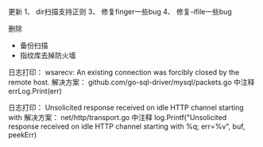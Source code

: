 更新
1、 dir扫描支持正则
3、 修复finger一些bug
4、 修复-ifile一些bug

删除
- 备份扫描
- 指纹库去掉防火墙

日志打印：
wsarecv: An existing connection was forcibly closed by the remote host.
解决方案：
github.com/go-sql-driver/mysql/packets.go 中注释 errLog.Print(err) 

日志打印：
Unsolicited response received on idle HTTP channel starting with
解决方案：
net/http/transport.go 中注释 log.Printf("Unsolicited response received on idle HTTP channel starting with %q; err=%v", buf, peekErr)

